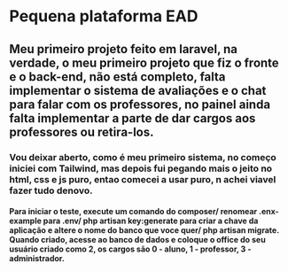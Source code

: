 <h1> Pequena plataforma EAD </h1>

<h2> Meu primeiro projeto feito em laravel, na verdade, o meu primeiro projeto que fiz o fronte e o back-end, não está completo, falta implementar o sistema de avaliações e o chat para falar com os professores, no painel ainda falta implementar a parte de dar cargos aos professores ou retira-los. </h2>

<h3> Vou deixar aberto, como é meu primeiro sistema, no começo iniciei com Tailwind, mas depois fui pegando mais o jeito no html, css e js puro, entao comecei a usar puro, n achei viavel fazer tudo denovo. </h3>

<h4> Para iniciar o teste, execute um comando do composer/ renomear .enx-example para .env/ php artisan key:generate para criar a chave da aplicação e altere o nome do banco que voce quer/ php artisan migrate. Quando criado, acesse ao banco de dados e coloque o office do seu usuário criado como 2, os cargos são 0 - aluno, 1 - professor, 3 - administrador.  </h4>
